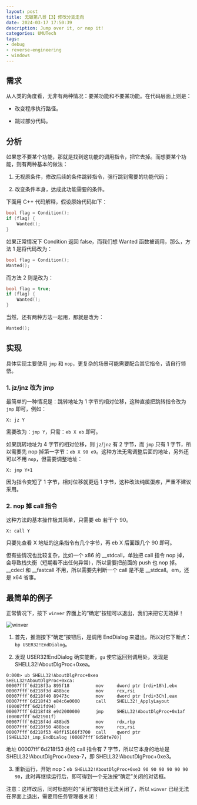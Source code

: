 ```yaml
---
layout: post
title: 无银第八哥【3】修改分支走向
date: 2024-03-17 17:50:39
description: Jump over it, or nop it!
categories: UMUTech
tags:
- debug
- reverse-engineering
- windows
---
```

## 需求

从人类的角度看，无非有两种情况：要某功能和不要某功能。在代码层面上则是：

- 改变程序执行路径。

- 跳过部分代码。

## 分析

如果您不要某个功能，那就是找到这功能的调用指令，把它去掉。而想要某个功能，则有两种基本的做法：

1. 无视原条件，修改后续的条件跳转指令，强行跳到需要的功能代码；

2. 改变条件本身，达成此功能需要的条件。

下面用 C++ 代码解释，假设原始代码如下：

```cpp
bool flag = Condition();
if (flag) {
    Wanted();
}
```

如果正常情况下 Condition 返回 false，而我们想 Wanted 函数被调用，那么，方法 1 是将代码改为：

```cpp
bool flag = Condition();
Wanted();
```

而方法 2 则是改为：

```cpp
bool flag = true;
if (flag) {
    Wanted();
}
```

当然，还有两种方法一起用，那就是改为：

```cpp
Wanted();
```

## 实现

具体实现主要使用 `jmp` 和 `nop`，更复杂的场景可能需要配合其它指令，请自行领悟。

### 1. jz/jnz 改为 jmp

最简单的一种情况是：跳转地址为 1 字节的相对位移，这种直接把跳转指令改为 `jmp` 即可，例如：

```
X: jz Y
```

需要改为：`jmp Y`，只需：`eb X eb` 即可。

如果跳转地址为 4 字节的相对位移，则 `jz`/`jnz` 有 2 字节，而 `jmp` 只有 1 字节，所以需要先 nop 掉第一字节：`eb X 90 e9`。这种方法无需调整后面的地址，另外还可以不用 `nop`，但需要调整地址：

```
X: jmp Y+1
```

因为指令变短了 1 字节，相对位移就更远 1 字节，这种改法纯属蛋疼，严重不建议采用。

### 2. nop 掉 call 指令

这种方法的基本操作极其简单，只需要 eb 若干个 90。

```
X: call Y
```

只要先查看 X 地址的这条指令有几个字节，再 eb X 后面跟几个 90 即可。

但有些情况也比较复杂，比如一个 x86 的 __stdcall，单独把 call 指令 nop 掉，会导致栈失衡（短期看不出任何异常），所以需要把前面的 push 也 nop 掉。__cdecl 和 __fastcall 不用，所以需要先判断一个 call 是不是 __stdcall。em，还是 x64 省事。

## 最简单的例子

正常情况下，按下 `winver` 界面上的“确定”按钮可以退出，我们来把它无效掉！

![winver](/images/2023/20230915-winver.png)

1. 首先，推测按下“确定”按钮后，是调用 EndDialog 来退出，所以对它下断点：`bp USER32!EndDialog`。

2. 发现 USER32!EndDialog 确实能断，`gu` 使它返回到调用处，发现是 SHELL32!AboutDlgProc+0xea。

```
0:000> ub SHELL32!AboutDlgProc+0xea
SHELL32!AboutDlgProc+0xca:
00007fff`6d218f3a 895f18          mov     dword ptr [rdi+18h],ebx
00007fff`6d218f3d 488bce          mov     rcx,rsi
00007fff`6d218f40 89473c          mov     dword ptr [rdi+3Ch],eax
00007fff`6d218f43 e84c6e0000      call    SHELL32!_ApplyLayout (00007fff`6d21fd94)
00007fff`6d218f48 e9d2000000      jmp     SHELL32!AboutDlgProc+0x1af (00007fff`6d21901f)
00007fff`6d218f4d 488bd5          mov     rdx,rbp
00007fff`6d218f50 488bce          mov     rcx,rsi
00007fff`6d218f53 48ff15166f3700  call    qword ptr [SHELL32!_imp_EndDialog (00007fff`6d58fe70)]
```

地址 00007fff`6d218f53 处的 call 指令有 7 字节，所以它本身的地址是 SHELL32!AboutDlgProc+0xea-7，即 SHELL32!AboutDlgProc+0xe3。

3. 重新运行，开始 nop：`eb SHELL32!AboutDlgProc+0xe3 90 90 90 90 90 90 90`，此时再继续运行后，即可得到一个无法按“确定”关闭的对话框。

注意：这样改后，同时标题栏的“关闭”按钮也无法关闭了，所以 `winver` 已经无法在界面上退出，需要用任务管理器关闭！
